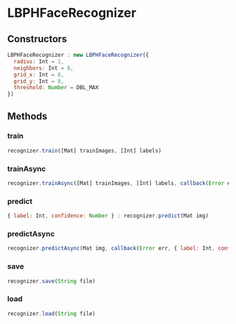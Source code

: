 # LBPHFaceRecognizer

<a name="constructors"></a>

## Constructors
``` javascript
LBPHFaceRecognizer : new LBPHFaceRecognizer({
  radius: Int = 1,
  neighbors: Int = 8,
  grid_x: Int = 8,
  grid_y: Int = 8,
  threshold: Number = DBL_MAX
})
```

## Methods

<a name="train"></a>

### train
``` javascript
recognizer.train([Mat] trainImages, [Int] labels)
```

<a name="trainAsync"></a>

### trainAsync
``` javascript
recognizer.trainAsync([Mat] trainImages, [Int] labels, callback(Error err))
```

<a name="predict"></a>

### predict
``` javascript
{ label: Int, confidence: Number } : recognizer.predict(Mat img)
```

<a name="predictAsync"></a>

### predictAsync
``` javascript
recognizer.predictAsync(Mat img, callback(Error err, { label: Int, confidence: Number } result))
```

<a name="save"></a>

### save
``` javascript
recognizer.save(String file)
```

<a name="load"></a>

### load
``` javascript
recognizer.load(String file)
```
